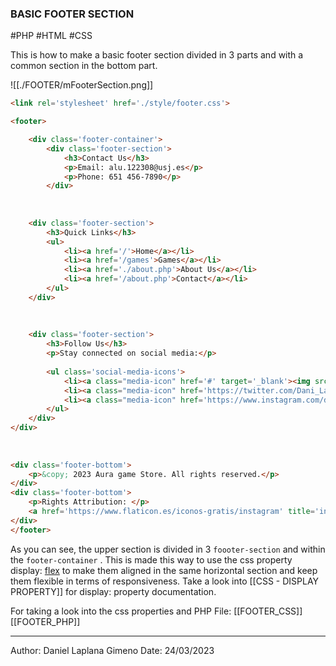 ### BASIC FOOTER SECTION 
#PHP #HTML #CSS 

This is how to make a basic footer section divided in 3 parts and with a common section in the bottom part. 

![[./FOOTER/mFooterSection.png]]

```HTML
<link rel='stylesheet' href='./style/footer.css'>

<footer>

	<div class='footer-container'>
		<div class='footer-section'>
			<h3>Contact Us</h3>
			<p>Email: alu.122308@usj.es</p>
			<p>Phone: 651 456-7890</p>
		</div>
	
	  
	
	<div class='footer-section'>
		<h3>Quick Links</h3>
		<ul>
			<li><a href='/'>Home</a></li>
			<li><a href='/games'>Games</a></li>
			<li><a href='./about.php'>About Us</a></li>
			<li><a href='/about.php'>Contact</a></li>
		</ul>
	</div>
	
	  
	
	<div class='footer-section'>
		<h3>Follow Us</h3>
		<p>Stay connected on social media:</p>
	
		<ul class='social-media-icons'>
			<li><a class="media-icon" href='#' target='_blank'><img src='./style/icons/facebook-icon.png' alt='Facebook'></a></li>
			<li><a class="media-icon" href='https://twitter.com/Dani_Laplana' target='_blank'><img src='./style/icons/twitter-icon.png' alt='Twitter'></a></li>
			<li><a class="media-icon" href='https://www.instagram.com/danieell21/' target='_blank'><img src='./style/icons/instagram-icon.png' alt='Instagram'></a></li>
		</ul>
	</div>
</div>
	
	  
	
<div class='footer-bottom'>
	<p>&copy; 2023 Aura game Store. All rights reserved.</p>
</div>
<div class='footer-bottom'>
	<p>Rights Attribution: </p>
	<a href='https://www.flaticon.es/iconos-gratis/instagram' title='instagram iconos'>Instagram, facebook, twitter, linkedin icons created by Freepik - Flaticon</a>
</div>
</footer>
```

As you can see, the upper section is divided in 3 `foooter-section` and within the `footer-container` . 
This is made this way to use the css property display: [flex](https://www.w3schools.com/css/css3_flexbox.asp) to make them aligned in the same horizontal section and keep them flexible in terms of responsiveness.
Take a look into [[CSS - DISPLAY PROPERTY]] for display: property documentation. 

For taking a look into the css properties and PHP File: 
[[FOOTER_CSS]]
[[FOOTER_PHP]]


---
Author: Daniel Laplana Gimeno
Date: 24/03/2023